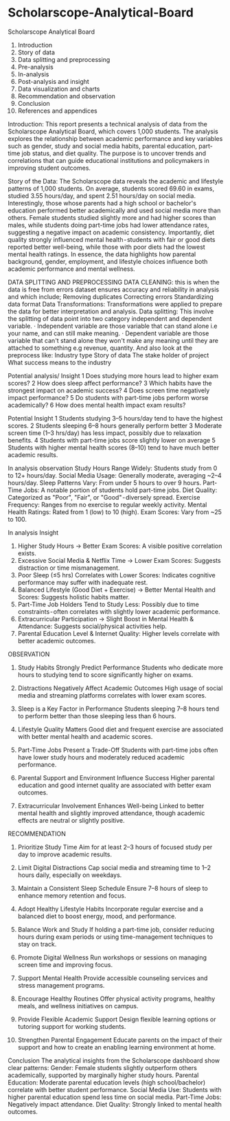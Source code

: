 # Scholarscope-Analytical-Board

Scholarscope Analytical Board

1. Introduction
2. Story of data
3. Data splitting and preprocessing
4. Pre-analysis
5. In-analysis
6. Post-analysis and insight
7. Data visualization and charts
8. Recommendation and observation
9. Conclusion
10. References and appendices

Introduction:
This report presents a technical analysis of data from the Scholarscope Analytical Board, which covers 1,000 students. The analysis explores the relationship between academic performance and key variables such as gender, study and social media habits, parental education, part-time job status, and diet quality. The purpose is to uncover trends and correlations that can guide educational institutions and policymakers in improving student outcomes.

Story of the Data:
The Scholarscope data reveals the academic and lifestyle patterns of 1,000 students. On average, students scored 69.60 in exams, studied 3.55 hours/day, and spent 2.51 hours/day on social media. Interestingly, those whose parents had a high school or bachelor's education performed better academically and used social media more than others.
Female students studied slightly more and had higher scores than males, while students doing part-time jobs had lower attendance rates, suggesting a negative impact on academic consistency.
Importantly, diet quality strongly influenced mental health - students with fair or good diets reported better well-being, while those with poor diets had the lowest mental health ratings.
In essence, the data highlights how parental background, gender, employment, and lifestyle choices influence both academic performance and mental wellness.

DATA SPLITTING AND PREPROCESSING
DATA CLEANING: this is when the data is free from errors dataset ensures accuracy and reliability in analysis and which include;
Removing duplicates
Correcting errors
Standardizing data format
Data Transformations: Transformations were applied to prepare the data for better interpretation and analysis.
Data splitting: This involve the splitting of data point into two category independent and dependent variable.
· Independent variable are those variable that can stand alone i.e your name, and can still make meaning.
· Dependent variable are those variable that can't stand alone they won't make any meaning until they are attached to something e.g revenue, quantity.
And also look at the preprocess like:
Industry type
Story of data
The stake holder of project
What success means to the industry

Potential analysis/ Insight
1 Does studying more hours lead to higher exam scores?
2 How does sleep affect performance?
3 Which habits have the strongest impact on academic success?
4 Does screen time negatively impact performance?
5 Do students with part-time jobs perform worse academically?
6 How does mental health impact exam results?

Potential Insight
1 Students studying 3–5 hours/day tend to have the highest scores.
2 Students sleeping 6–8 hours generally perform better
3 Moderate screen time (1–3 hrs/day) has less impact, possibly due to relaxation benefits.
4 Students with part-time jobs score slightly lower on average
5 Students with higher mental health scores (8–10) tend to have much better academic results.

In analysis observation
Study Hours Range Widely: Students study from 0 to 12+ hours/day.
Social Media Usage: Generally moderate, averaging ~2–4 hours/day.
Sleep Patterns Vary: From under 5 hours to over 9 hours.
Part-Time Jobs: A notable portion of students hold part-time jobs.
Diet Quality: Categorized as "Poor", "Fair", or "Good" - diversely spread.
Exercise Frequency: Ranges from no exercise to regular weekly activity.
Mental Health Ratings: Rated from 1 (low) to 10 (high).
Exam Scores: Vary from ~25 to 100.

In analysis Insight
1. Higher Study Hours → Better Exam Scores: A visible positive correlation exists.
2. Excessive Social Media & Netflix Time → Lower Exam Scores: Suggests distraction or time mismanagement.
3. Poor Sleep (≤5 hrs) Correlates with Lower Scores: Indicates cognitive performance may suffer with inadequate rest.
4. Balanced Lifestyle (Good Diet + Exercise) → Better Mental Health and Scores: Suggests holistic habits matter.
5. Part-Time Job Holders Tend to Study Less: Possibly due to time constraints - often correlates with slightly lower academic performance.
6. Extracurricular Participation → Slight Boost in Mental Health & Attendance: Suggests social/physical activities help.
7. Parental Education Level & Internet Quality: Higher levels correlate with better academic outcomes.

OBSERVATION
1. Study Habits Strongly Predict Performance
 Students who dedicate more hours to studying tend to score significantly higher on exams.

2. Distractions Negatively Affect Academic Outcomes
 High usage of social media and streaming platforms correlates with lower exam scores.

3.  Sleep is a Key Factor in Performance
 Students sleeping 7–8 hours tend to perform better than those sleeping less than 6 hours.

4. Lifestyle Quality Matters
  Good diet and frequent exercise are associated with better mental health and academic scores.

5. Part-Time Jobs Present a Trade-Off
Students with part-time jobs often have lower study hours and moderately reduced academic performance.

6. Parental Support and Environment Influence Success
Higher parental education and good internet quality are associated with better exam outcomes.

7. Extracurricular Involvement Enhances Well-being
Linked to better mental health and slightly improved attendance, though academic effects are neutral or slightly positive.

RECOMMENDATION
1. Prioritize Study Time
Aim for at least 2–3 hours of focused study per day to improve academic results.

2. Limit Digital Distractions
Cap social media and streaming time to 1–2 hours daily, especially on weekdays.

3. Maintain a Consistent Sleep Schedule
Ensure 7–8 hours of sleep to enhance memory retention and focus.

4. Adopt Healthy Lifestyle Habits
Incorporate regular exercise and a balanced diet to boost energy, mood, and performance.

5. Balance Work and Study
If holding a part-time job, consider reducing hours during exam periods or using time-management techniques to stay on track.

6. Promote Digital Wellness
Run workshops or sessions on managing screen time and improving focus.

7. Support Mental Health
Provide accessible counseling services and stress management programs.

8. Encourage Healthy Routines
Offer physical activity programs, healthy meals, and wellness initiatives on campus.

9. Provide Flexible Academic Support
Design flexible learning options or tutoring support for working students.

10. Strengthen Parental Engagement
Educate parents on the impact of their support and how to create an enabling learning environment at home.

Conclusion
The analytical insights from the Scholarscope dashboard show clear patterns:
Gender: Female students slightly outperform others academically, supported by marginally higher study hours.
Parental Education: Moderate parental education levels (high school/bachelor) correlate with better student performance.
Social Media Use: Students with higher parental education spend less time on social media.
Part-Time Jobs: Negatively impact attendance.
Diet Quality: Strongly linked to mental health outcomes.
